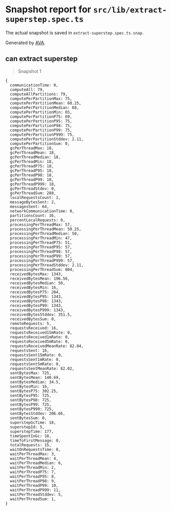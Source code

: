 # Snapshot report for `src/lib/extract-superstep.spec.ts`

The actual snapshot is saved in `extract-superstep.spec.ts.snap`.

Generated by [AVA](https://ava.li).

## can extract superstep

> Snapshot 1

    {
      communicationTime: 0,
      computeAll: 79,
      computeAllPartitions: 79,
      computePerPartitionMax: 75,
      computePerPartitionMean: 68.25,
      computePerPartitionMedian: 68,
      computePerPartitionMin: 65,
      computePerPartitionP75: 69,
      computePerPartitionP95: 75,
      computePerPartitionP98: 75,
      computePerPartitionP99: 75,
      computePerPartitionP999: 75,
      computePerPartitionStddev: 2.11,
      computePerPartitionSum: 0,
      gcPerThreadMax: 18,
      gcPerThreadMean: 18,
      gcPerThreadMedian: 18,
      gcPerThreadMin: 18,
      gcPerThreadP75: 18,
      gcPerThreadP95: 18,
      gcPerThreadP98: 18,
      gcPerThreadP99: 18,
      gcPerThreadP999: 18,
      gcPerThreadStdev: 0,
      gcPerThreadSum: 288,
      localRequestsCount: 1,
      messageBytesSent: 2,
      messagesSent: 64,
      networkCommunicationTime: 0,
      partitionsCount: 16,
      percentLocalRequests: 0,
      processingPerThreadMax: 57,
      processingPerThreadMean: 50.25,
      processingPerThreadMedian: 50,
      processingPerThreadMin: 47,
      processingPerThreadP75: 51,
      processingPerThreadP95: 57,
      processingPerThreadP98: 57,
      processingPerThreadP99: 57,
      processingPerThreadP999: 57,
      processingPerThreadStddev: 2.11,
      processingPerThreadSum: 804,
      receivedBytesMax: 1343,
      receivedBytesMean: 196.56,
      receivedBytesMedian: 50,
      receivedBytesMin: 16,
      receivedBytesP75: 284,
      receivedBytesP95: 1343,
      receivedBytesP98: 1343,
      receivedBytesP99: 1343,
      receivedBytesP999: 1343,
      receivedBytesStddev: 351.5,
      receivedBytesSum: 0,
      remoteRequests: 5,
      requestsReceived: 16,
      requestsReceived15mRate: 0,
      requestsReceived1mRate: 0,
      requestsReceived5mRate: 0,
      requestsReceivedMeanRate: 82.04,
      requestsSent: 16,
      requestsSent15mRate: 0,
      requestsSent1mRate: 0,
      requestsSent5mRate: 0,
      requestsSentMeanRate: 82.02,
      sentBytesMax: 725,
      sentBytesMean: 140.69,
      sentBytesMedian: 34.5,
      sentBytesMin: 16,
      sentBytesP75: 302.25,
      sentBytesP95: 725,
      sentBytesP98: 725,
      sentBytesP99: 725,
      sentBytesP999: 725,
      sentBytesStddev: 206.66,
      sentBytesSum: 0,
      superstepGcTime: 18,
      superstepId: 5,
      superstepTime: 177,
      timeSpentInGc: 18,
      timeToFirstMessage: 0,
      totalRequests: 15,
      waitOnRequestsTime: 8,
      waitPerThreadMax: 3,
      waitPerThreadMean: 4,
      waitPerThreadMedian: 6,
      waitPerThreadMin: 2,
      waitPerThreadP75: 7,
      waitPerThreadP95: 8,
      waitPerThreadP98: 9,
      waitPerThreadP99: 10,
      waitPerThreadP999: 11,
      waitPerThreadStddev: 5,
      waitPerThreadSum: 1,
    }
